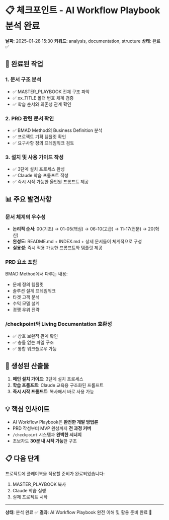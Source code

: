 # 📋 체크포인트 - AI Workflow Playbook 분석 완료

**날짜**: 2025-01-28 15:30
**키워드**: analysis, documentation, structure
**상태**: 완료 ✅

## 🎯 완료된 작업

### 1. 문서 구조 분석
- ✅ MASTER_PLAYBOOK 전체 구조 파악
- ✅ xx_TITLE 폴더 번호 체계 검증
- ✅ 학습 순서와 의존성 관계 확인

### 2. PRD 관련 문서 확인
- ✅ BMAD Method의 Business Definition 분석
- ✅ 프로젝트 기획 템플릿 확인
- ✅ 요구사항 정의 프레임워크 검토

### 3. 설치 및 사용 가이드 작성
- ✅ 3단계 설치 프로세스 완성
- ✅ Claude 학습 프롬프트 작성
- ✅ 즉시 시작 가능한 올인원 프롬프트 제공

## 📊 주요 발견사항

### 문서 체계의 우수성
- **논리적 순서**: 00(기초) → 01-05(핵심) → 06-10(고급) → 11-17(전문) → 20(혁신)
- **완성도**: README.md + INDEX.md + 상세 문서들이 체계적으로 구성
- **실용성**: 즉시 적용 가능한 프롬프트와 템플릿 제공

### PRD 요소 포함
BMAD Method에서 다루는 내용:
- 문제 정의 템플릿
- 솔루션 설계 프레임워크
- 타겟 고객 분석
- 수익 모델 설계
- 경쟁 우위 전략

### /checkpoint와 Living Documentation 호환성
- ✅ 상호 보완적 관계 확인
- ✅ 충돌 없는 파일 구조
- ✅ 통합 워크플로우 가능

## 🚀 생성된 산출물

1. **메인 설치 가이드**: 3단계 설치 프로세스
2. **학습 프롬프트**: Claude 교육용 구조화된 프롬프트
3. **즉시 시작 프롬프트**: 복사해서 바로 사용 가능

## 💡 핵심 인사이트

- AI Workflow Playbook은 **완전한 개발 방법론**
- PRD 작성부터 MVP 완성까지 **전 과정 커버**
- `/checkpoint` 시스템과 **완벽한 시너지**
- 초보자도 **30분 내 시작 가능**한 구조

## 📋 다음 단계

프로젝트에 플레이북을 적용할 준비가 완료되었습니다:
1. MASTER_PLAYBOOK 복사
2. Claude 학습 실행
3. 실제 프로젝트 시작

---

**상태**: 분석 완료 ✅
**결과**: AI Workflow Playbook 완전 이해 및 활용 준비 완료 🚀